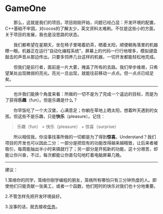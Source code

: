 # GameOne

　　那么，这就是我们的项目。项目刚刚开始，问题已经凸显：开发环境的配置，C++基础不牢固，对cocos的了解太少，英文资料太难刷。不仅是这些小的方面，关于项目的发展，我也是没思路的状态。

　　我们都希望在星期天，坐在椅子里喝着奶茶，晒着太阳，顺便朝角落里的机器瞟一眼。机器正在运行“自动化编程系统”，屏幕上的代码一行行地增多，模拟键盘敲击的声音从那边传出。只要多饲养几台这样的机器，一切开发都能轻松地完成。

　　但我们是前行者，面前是一片大雾，掩盖了所有的去路。我们举步维艰，只希望某处出现微弱的亮光。亮光一旦出现，就能往前移动一点点。但一点点已经足矣。

<hr />

　　也许我们能换个角度来看：所做的一切不是为了完成一个遥远的目标，而是为了获得**乐趣**（fun）。但是乐趣是什么？

　　你早饭吃了一个大汉堡，心满意足；你躺在草地上晒太阳，想着昨天遇到的女孩。但这些不是乐趣，只是**快乐**（pleasure）。记住：

> 乐趣（fun） = 快乐（pleasure） + 惊喜（surprise）

　　所以相信我，你没事找事所做的一切都是为了得到**惊喜**。Understand？我们项目的开发也可以因此二分：一部分是把现有的功能改得越来越精致，让后来者被吸引，每周能抽出半小时来搞就行了；另一部分是开拓新的功能，这十分艰苦，却能让你兴奋，不过，每次都能让你直勾勾地盯着电脑屏幕几晚。

<hr />

建议：

1.笼络你的同学，笼络你刚学编程的朋友，笼络所有哪怕只有三分钟热度的人。即使他们只能贡献一张美工，或者一个函数，他们短时的快乐对我们也十分地重要。

2.不管怎样先把开发环境装好。

3.没事的话，就去接收[任务](doc/tasks.md)。
